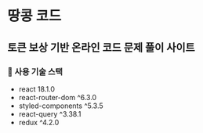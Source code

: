 # 땅콩 코드
## 토큰 보상 기반 온라인 코드 문제 풀이 사이트

### 🍓 사용 기술 스택
* react 18.1.0
* react-router-dom ^6.3.0
* styled-components ^5.3.5
* react-query ^3.38.1
* redux ^4.2.0